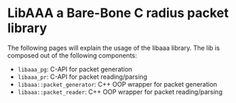 # LibAAA a Bare-Bone C radius packet library

The following pages will explain the usage of the libaaa library. The lib is composed out of the following components:

- `libaaa_pg`: C-API for packet generation 
- `libaaa_pr`: C-API for packet reading/parsing
- `libaaa::packet_generator`: C++ OOP wrapper for packet generation
- `libaaa::packet_reader`: C++ OOP wrapper for packet reading/parsing 
